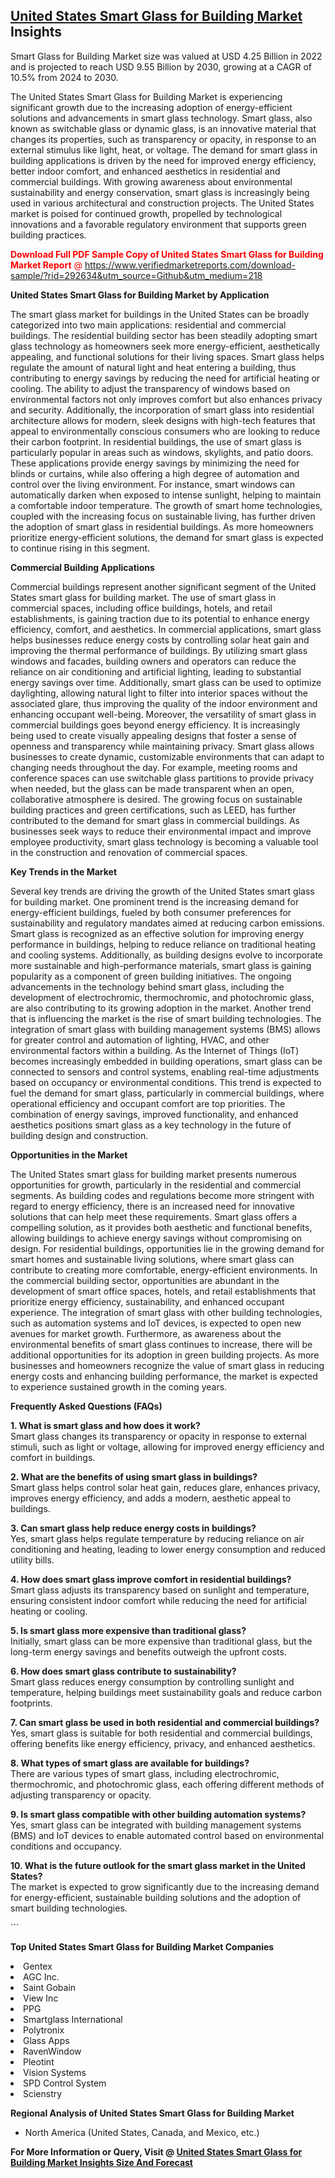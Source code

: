 <h2><a href="https://www.verifiedmarketreports.com/download-sample/?rid=292634&amp;utm_source=Github&amp;utm_medium=218" target="_blank">United States Smart Glass for Building Market</a> Insights</h2><p>Smart Glass for Building Market size was valued at USD 4.25 Billion in 2022 and is projected to reach USD 9.55 Billion by 2030, growing at a CAGR of 10.5% from 2024 to 2030.</p><p> <p>The United States Smart Glass for Building Market is experiencing significant growth due to the increasing adoption of energy-efficient solutions and advancements in smart glass technology. Smart glass, also known as switchable glass or dynamic glass, is an innovative material that changes its properties, such as transparency or opacity, in response to an external stimulus like light, heat, or voltage. The demand for smart glass in building applications is driven by the need for improved energy efficiency, better indoor comfort, and enhanced aesthetics in residential and commercial buildings. With growing awareness about environmental sustainability and energy conservation, smart glass is increasingly being used in various architectural and construction projects. The United States market is poised for continued growth, propelled by technological innovations and a favorable regulatory environment that supports green building practices. <p><span class=""><span style="color: #ff0000;"><strong>Download Full PDF Sample Copy of United States Smart Glass for Building Market Report</strong> @ </span><a href="https://www.verifiedmarketreports.com/download-sample/?rid=292634&amp;utm_source=Github&amp;utm_medium=218" target="_blank">https://www.verifiedmarketreports.com/download-sample/?rid=292634&amp;utm_source=Github&amp;utm_medium=218</a></span></p></p> <p><strong>United States Smart Glass for Building Market by Application</strong></p> <p>The smart glass market for buildings in the United States can be broadly categorized into two main applications: residential and commercial buildings. The residential building sector has been steadily adopting smart glass technology as homeowners seek more energy-efficient, aesthetically appealing, and functional solutions for their living spaces. Smart glass helps regulate the amount of natural light and heat entering a building, thus contributing to energy savings by reducing the need for artificial heating or cooling. The ability to adjust the transparency of windows based on environmental factors not only improves comfort but also enhances privacy and security. Additionally, the incorporation of smart glass into residential architecture allows for modern, sleek designs with high-tech features that appeal to environmentally conscious consumers who are looking to reduce their carbon footprint. In residential buildings, the use of smart glass is particularly popular in areas such as windows, skylights, and patio doors. These applications provide energy savings by minimizing the need for blinds or curtains, while also offering a high degree of automation and control over the living environment. For instance, smart windows can automatically darken when exposed to intense sunlight, helping to maintain a comfortable indoor temperature. The growth of smart home technologies, coupled with the increasing focus on sustainable living, has further driven the adoption of smart glass in residential buildings. As more homeowners prioritize energy-efficient solutions, the demand for smart glass is expected to continue rising in this segment. <p><strong>Commercial Building Applications</strong></p> <p>Commercial buildings represent another significant segment of the United States smart glass for building market. The use of smart glass in commercial spaces, including office buildings, hotels, and retail establishments, is gaining traction due to its potential to enhance energy efficiency, comfort, and aesthetics. In commercial applications, smart glass helps businesses reduce energy costs by controlling solar heat gain and improving the thermal performance of buildings. By utilizing smart glass windows and facades, building owners and operators can reduce the reliance on air conditioning and artificial lighting, leading to substantial energy savings over time. Additionally, smart glass can be used to optimize daylighting, allowing natural light to filter into interior spaces without the associated glare, thus improving the quality of the indoor environment and enhancing occupant well-being. Moreover, the versatility of smart glass in commercial buildings goes beyond energy efficiency. It is increasingly being used to create visually appealing designs that foster a sense of openness and transparency while maintaining privacy. Smart glass allows businesses to create dynamic, customizable environments that can adapt to changing needs throughout the day. For example, meeting rooms and conference spaces can use switchable glass partitions to provide privacy when needed, but the glass can be made transparent when an open, collaborative atmosphere is desired. The growing focus on sustainable building practices and green certifications, such as LEED, has further contributed to the demand for smart glass in commercial buildings. As businesses seek ways to reduce their environmental impact and improve employee productivity, smart glass technology is becoming a valuable tool in the construction and renovation of commercial spaces. <p><strong>Key Trends in the Market</strong></p> <p>Several key trends are driving the growth of the United States smart glass for building market. One prominent trend is the increasing demand for energy-efficient buildings, fueled by both consumer preferences for sustainability and regulatory mandates aimed at reducing carbon emissions. Smart glass is recognized as an effective solution for improving energy performance in buildings, helping to reduce reliance on traditional heating and cooling systems. Additionally, as building designs evolve to incorporate more sustainable and high-performance materials, smart glass is gaining popularity as a component of green building initiatives. The ongoing advancements in the technology behind smart glass, including the development of electrochromic, thermochromic, and photochromic glass, are also contributing to its growing adoption in the market. Another trend that is influencing the market is the rise of smart building technologies. The integration of smart glass with building management systems (BMS) allows for greater control and automation of lighting, HVAC, and other environmental factors within a building. As the Internet of Things (IoT) becomes increasingly embedded in building operations, smart glass can be connected to sensors and control systems, enabling real-time adjustments based on occupancy or environmental conditions. This trend is expected to fuel the demand for smart glass, particularly in commercial buildings, where operational efficiency and occupant comfort are top priorities. The combination of energy savings, improved functionality, and enhanced aesthetics positions smart glass as a key technology in the future of building design and construction. <p><strong>Opportunities in the Market</strong></p> <p>The United States smart glass for building market presents numerous opportunities for growth, particularly in the residential and commercial segments. As building codes and regulations become more stringent with regard to energy efficiency, there is an increased need for innovative solutions that can help meet these requirements. Smart glass offers a compelling solution, as it provides both aesthetic and functional benefits, allowing buildings to achieve energy savings without compromising on design. For residential buildings, opportunities lie in the growing demand for smart homes and sustainable living solutions, where smart glass can contribute to creating more comfortable, energy-efficient environments. In the commercial building sector, opportunities are abundant in the development of smart office spaces, hotels, and retail establishments that prioritize energy efficiency, sustainability, and enhanced occupant experience. The integration of smart glass with other building technologies, such as automation systems and IoT devices, is expected to open new avenues for market growth. Furthermore, as awareness about the environmental benefits of smart glass continues to increase, there will be additional opportunities for its adoption in green building projects. As more businesses and homeowners recognize the value of smart glass in reducing energy costs and enhancing building performance, the market is expected to experience sustained growth in the coming years. <p><strong>Frequently Asked Questions (FAQs)</strong></p> <p><strong>1. What is smart glass and how does it work?</strong><br>Smart glass changes its transparency or opacity in response to external stimuli, such as light or voltage, allowing for improved energy efficiency and comfort in buildings.</p> <p><strong>2. What are the benefits of using smart glass in buildings?</strong><br>Smart glass helps control solar heat gain, reduces glare, enhances privacy, improves energy efficiency, and adds a modern, aesthetic appeal to buildings.</p> <p><strong>3. Can smart glass help reduce energy costs in buildings?</strong><br>Yes, smart glass helps regulate temperature by reducing reliance on air conditioning and heating, leading to lower energy consumption and reduced utility bills.</p> <p><strong>4. How does smart glass improve comfort in residential buildings?</strong><br>Smart glass adjusts its transparency based on sunlight and temperature, ensuring consistent indoor comfort while reducing the need for artificial heating or cooling.</p> <p><strong>5. Is smart glass more expensive than traditional glass?</strong><br>Initially, smart glass can be more expensive than traditional glass, but the long-term energy savings and benefits outweigh the upfront costs.</p> <p><strong>6. How does smart glass contribute to sustainability?</strong><br>Smart glass reduces energy consumption by controlling sunlight and temperature, helping buildings meet sustainability goals and reduce carbon footprints.</p> <p><strong>7. Can smart glass be used in both residential and commercial buildings?</strong><br>Yes, smart glass is suitable for both residential and commercial buildings, offering benefits like energy efficiency, privacy, and enhanced aesthetics.</p> <p><strong>8. What types of smart glass are available for buildings?</strong><br>There are various types of smart glass, including electrochromic, thermochromic, and photochromic glass, each offering different methods of adjusting transparency or opacity.</p> <p><strong>9. Is smart glass compatible with other building automation systems?</strong><br>Yes, smart glass can be integrated with building management systems (BMS) and IoT devices to enable automated control based on environmental conditions and occupancy.</p> <p><strong>10. What is the future outlook for the smart glass market in the United States?</strong><br>The market is expected to grow significantly due to the increasing demand for energy-efficient, sustainable building solutions and the adoption of smart building technologies.</p> ```</p><p><strong>Top United States Smart Glass for Building Market Companies</strong></p><div data-test-id=""><p><li>Gentex</li><li> AGC Inc.</li><li> Saint Gobain</li><li> View Inc</li><li> PPG</li><li> Smartglass International</li><li> Polytronix</li><li> Glass Apps</li><li> RavenWindow</li><li> Pleotint</li><li> Vision Systems</li><li> SPD Control System</li><li> Scienstry</li></p><div><strong>Regional Analysis of&nbsp;United States Smart Glass for Building Market</strong></div><ul><li dir="ltr"><p dir="ltr">North America&nbsp;(United States, Canada, and Mexico, etc.)</p></li></ul><p><strong>For More Information or Query, Visit @&nbsp;</strong><strong><a href="https://www.verifiedmarketreports.com/product/smart-glass-for-building-market/?utm_source=Github&amp;utm_medium=218" target="_blank">United States Smart Glass for Building Market Insights Size And Forecast</a></strong></p></div>
